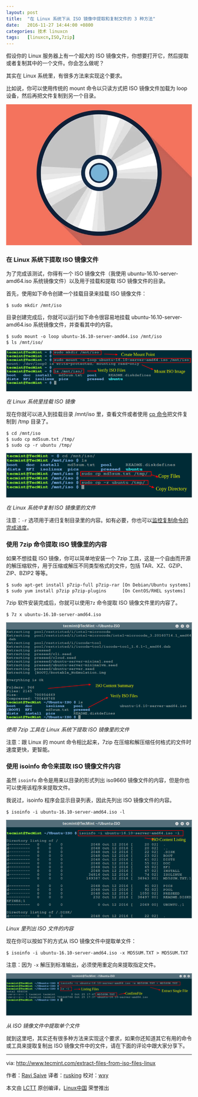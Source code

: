 ```yaml
---
layout: post
title:	"在 Linux 系统下从 ISO 镜像中提取和复制文件的 3 种方法"
date:	2016-11-27 14:44:00 +0800 
categories:	技术 linuxcn 
tags:	[linuxcn,ISO,7zip]
---
```



假设你的 Linux 服务器上有一个超大的 ISO 镜像文件，你想要打开它，然后提取或者复制其中的一个文件。你会怎么做呢？


其实在 Linux 系统里，有很多方法来实现这个要求。


比如说，你可以使用传统的 mount 命令以只读方式把 ISO 镜像文件加载为 loop 设备，然后再把文件复制到另一个目录。


![](/Asserts/Images/album/201611/27/124918tdyztot1mzyxn1ce.jpg)


### 在 Linux 系统下提取 ISO 镜像文件


为了完成该测试，你得有一个 ISO 镜像文件（我使用 ubuntu-16.10-server-amd64.iso 系统镜像文件）以及用于挂载和提取 ISO 镜像文件的目录。


首先，使用如下命令创建一个挂载目录来挂载 ISO 镜像文件：



```
$ sudo mkdir /mnt/iso

```

目录创建完成后，你就可以运行如下命令很容易地挂载 ubuntu-16.10-server-amd64.iso 系统镜像文件，并查看其中的内容。



```
$ sudo mount -o loop ubuntu-16.10-server-amd64.iso /mnt/iso
$ ls /mnt/iso/

```

![Mount ISO File in Linux](/Asserts/Images/album/201611/27/125032fwwlw233tsps322l.png)


*在 Linux 系统里挂载 ISO 镜像*


现在你就可以进入到挂载目录 /mnt/iso 里，查看文件或者使用 [cp 命令](http://www.tecmint.com/advanced-copy-command-shows-progress-bar-while-copying-files/)把文件复制到 /tmp 目录了。



```
$ cd /mnt/iso
$ sudo cp md5sum.txt /tmp/
$ sudo cp -r ubuntu /tmp/

```

![Copy Files From ISO File in Linux](/Asserts/Images/album/201611/27/125032l8mf8occf84uajv2.png)


*在 Linux 系统中复制 ISO 镜像里的文件*


注意：`-r` 选项用于递归复制目录里的内容。如有必要，你也可以[监控复制命令的完成进度](http://www.tecmint.com/monitor-copy-backup-tar-progress-in-linux-using-pv-command/)。


### 使用 7zip 命令提取 ISO 镜像里的内容


如果不想挂载 ISO 镜像，你可以简单地安装一个 7zip 工具，这是一个自由而开源的解压缩软件，用于压缩或解压不同类型格式的文件，包括 TAR、XZ、GZIP、ZIP、BZIP2 等等。



```
$ sudo apt-get install p7zip-full p7zip-rar [On Debian/Ubuntu systems]
$ sudo yum install p7zip p7zip-plugins      [On CentOS/RHEL systems]

```

7zip 软件安装完成后，你就可以使用`7z` 命令提取 ISO 镜像文件里的内容了。



```
$ 7z x ubuntu-16.10-server-amd64.iso

```

![7zip - Extract ISO File Content in Linux](/Asserts/Images/album/201611/27/125033ju866v77nm6rm8hh.png)


*使用 7zip 工具在 Linux 系统下提取 ISO 镜像里的文件*


注意：跟 Linux 的 mount 命令相比起来，7zip 在压缩和解压缩任何格式的文件时速度更快，更智能。


### 使用 isoinfo 命令来提取 ISO 镜像文件内容


虽然 `isoinfo` 命令是用来以目录的形式列出 iso9660 镜像文件的内容，但是你也可以使用该程序来提取文件。


我说过，isoinfo 程序会显示目录列表，因此先列出 ISO 镜像文件的内容。



```
$ isoinfo -i ubuntu-16.10-server-amd64.iso -l

```

![List ISO Content in Linux](/Asserts/Images/album/201611/27/125033fcrkkc2m2mb2wmf3.png)


*Linux 里列出 ISO 文件的内容*


现在你可以按如下的方式从 ISO 镜像文件中提取单文件：



```
$ isoinfo -i ubuntu-16.10-server-amd64.iso -x MD5SUM.TXT > MD5SUM.TXT

```

注意：因为 `-x` 解压到标准输出，必须使用重定向来提取指定文件。


![Extract Single File from ISO in Linux](/Asserts/Images/album/201611/27/125033n55eb54dux4idedr.png)


*从 ISO 镜像文件中提取单个文件*


就到这里吧，其实还有很多种方法来实现这个要求，如果你还知道其它有用的命令或工具来提取复制出 ISO 镜像文件中的文件，请在下面的评论中跟大家分享下。




---


via: <http://www.tecmint.com/extract-files-from-iso-files-linux>


作者：[Ravi Saive](http://www.tecmint.com/author/admin/) 译者：[rusking](https://github.com/rusking) 校对：[wxy](https://github.com/wxy)


本文由 [LCTT](https://github.com/LCTT/TranslateProject) 原创编译，[Linux中国](https://linux.cn/) 荣誉推出
